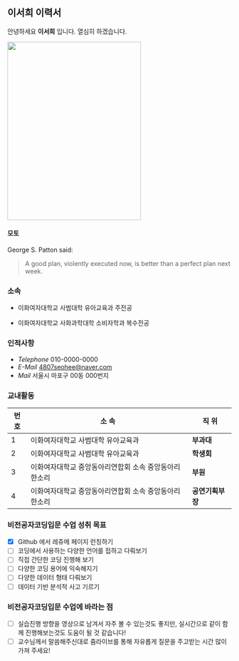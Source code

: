 ## 이서희 이력서

안녕하세요 **이서희** 입니다. 열심히 하겠습니다.

<img src= "https://user-images.githubusercontent.com/90589395/133077139-30125be0-2697-4c7e-a3a4-b13855703589.jpg" width="300" height="400"/>


#### 모토
George S. Patton said:

>A good plan, violently executed now,
>is better than a perfect plan next week.


### 소속

* 이화여자대학교 사범대학 유아교육과 주전공

* 이화여자대학교 사화과학대학 소비자학과 복수전공

### 인적사항

* *Telephone* 010-0000-0000
* *E-Mail* 4807seohee@naver.com
* *Mail* 서울시 마포구 00동 000번지

### 교내활동
| 번호 |              소   속              |  직  위  |
|-----|-----------------------------------|---------|
|  1  | 이화여자대학교 사범대학 유아교육과   |**부과대**|
|  2  | 이화여자대학교 사범대학 유아교육과   |**학생회**|
|  3  | 이화여자대학교 중앙동아리연합회 소속 중앙동아리 한소리|**부원**|
|  4  | 이화여자대학교 중앙동아리연합회 소속 중앙동아리 한소리|**공연기획부장**|

### 비전공자코딩입문 수업 성취 목표
* [x] Github 에서 레쥬메 페이지 런칭하기
* [ ] 코딩에서 사용하는 다양한 언어를 접하고 다뤄보기
* [ ] 직접 간단한 코딩 진행해 보기
* [ ] 다양한 코딩 용어에 익숙해지기
* [ ] 다양한 데이터 형태 다뤄보기
* [ ] 데이터 기반 분석적 사고 기르기

### 비전공자코딩입문 수업에 바라는 점
* [ ] 실습진행 방향을 영상으로 남겨서 자주 볼 수 있는것도 좋지만, 실시간으로 같이 함께 진행해보는것도 도움이 될 것 같습니다!
* [ ] 교수님께서 말씀해주신대로 줌라이브를 통해 자유롭게 질문을 주고받는 시간 많이 가져 주세요! 
